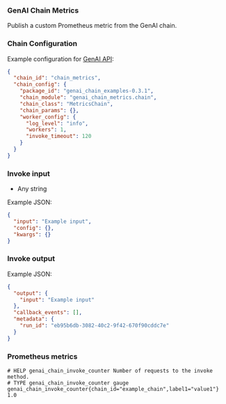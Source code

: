 ### GenAI Chain Metrics

Publish a custom Prometheus metric from the GenAI chain.

### Chain Configuration

Example configuration for [GenAI API](https://github.com/Stratio/genai-api):

```json
{
  "chain_id": "chain_metrics",
  "chain_config": {
    "package_id": "genai_chain_examples-0.3.1",
    "chain_module": "genai_chain_metrics.chain",
    "chain_class": "MetricsChain",
    "chain_params": {},
    "worker_config": {
      "log_level": "info",
      "workers": 1,
      "invoke_timeout": 120
    }
  }
}
```

### Invoke input

* Any string

Example JSON:

```json
{
  "input": "Example input",
  "config": {},
  "kwargs": {}
}
```

### Invoke output

Example JSON:

```json
{
  "output": {
    "input": "Example input"
  },
  "callback_events": [],
  "metadata": {
    "run_id": "eb95b6db-3082-40c2-9f42-670f90cddc7e"
  }
}
```

### Prometheus metrics

```text
# HELP genai_chain_invoke_counter Number of requests to the invoke method.
# TYPE genai_chain_invoke_counter gauge
genai_chain_invoke_counter{chain_id="example_chain",label1="value1"} 1.0
```
